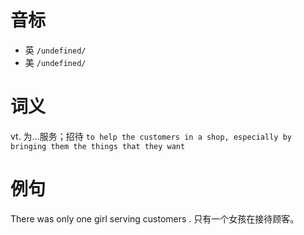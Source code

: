 # 音标

- 英 `/undefined/`
- 美 `/undefined/`

# 词义

vt. 为…服务；招待
`to help the customers in a shop, especially by bringing them the things that they want`

# 例句

There was only one girl serving customers .
只有一个女孩在接待顾客。


